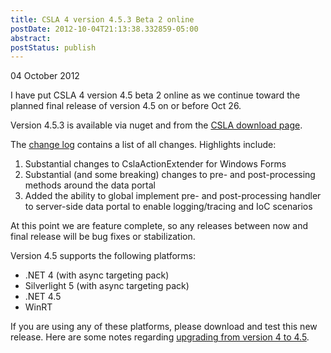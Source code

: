 ```yaml
---
title: CSLA 4 version 4.5.3 Beta 2 online
postDate: 2012-10-04T21:13:38.332859-05:00
abstract: 
postStatus: publish
---
```

04 October 2012

I have put CSLA 4 version 4.5 beta 2 online as we continue toward the planned final release of version 4.5 on or before Oct 26.

Version 4.5.3 is available via nuget and from the [CSLA download page](http://www.lhotka.net/cslanet/Download.aspx).

The [change log](http://www.lhotka.net/Article.aspx?id=76e23c41-1f45-4c2e-9891-0f1e244dc679) contains a list of all changes. Highlights include:

1. Substantial changes to CslaActionExtender for Windows Forms
2. Substantial (and some breaking) changes to pre- and post-processing methods around the data portal
3. Added the ability to global implement pre- and post-processing handler to server-side data portal to enable logging/tracing and IoC scenarios


At this point we are feature complete, so any releases between now and final release will be bug fixes or stabilization.

Version 4.5 supports the following platforms:

- .NET 4 (with async targeting pack)
- Silverlight 5 (with async targeting pack)
- .NET 4.5
- WinRT


If you are using any of these platforms, please download and test this new release. Here are some notes regarding [upgrading from version 4 to 4.5](http://forums.lhotka.net/forums/t/11624.aspx).
